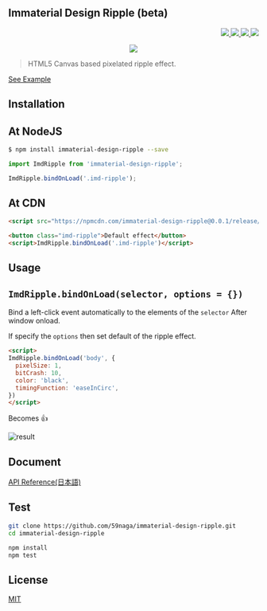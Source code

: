 Immaterial Design Ripple (beta)
---

<p align="right">
  <a href="https://npmjs.org/package/immaterial-design-ripple">
    <img src="https://img.shields.io/npm/v/immaterial-design-ripple.svg?style=flat-square">
  </a>
  <a href="https://travis-ci.org/immaterial-design/immaterial-design-ripple">
    <img src="http://img.shields.io/travis/immaterial-design/immaterial-design-ripple.svg?style=flat-square">
  </a>
  <a href="https://coveralls.io/r/immaterial-design/immaterial-design-ripple?branch=master">
    <img src="https://img.shields.io/coveralls/immaterial-design/immaterial-design-ripple/master.svg?style=flat-square">
  </a>
  <a href="https://npmcdn.com/immaterial-design-ripple@0.0.1/esdoc/index.html">
    <img src="https://npmcdn.com/immaterial-design-ripple@0.0.1/esdoc/badge.svg">
  </a>
</p>

<p align="center">
  <a href="https://saucelabs.com/u/59798">
    <img src="http://soysauce.berabou.me/u/59798/immaterial-design-ripple.svg">
  </a>
</p>

> HTML5 Canvas based pixelated ripple effect.

[See Example](https://npmcdn.com/immaterial-design-ripple@0.0.1/release/index.html)

Installation
---

## At NodeJS

```bash
$ npm install immaterial-design-ripple --save
```
```js
import ImdRipple from 'immaterial-design-ripple';

ImdRipple.bindOnLoad('.imd-ripple');
```

## At CDN

```html
<script src="https://npmcdn.com/immaterial-design-ripple@0.0.1/release/immaterial-design-ripple.min.js"></script>

<button class="imd-ripple">Default effect</button>
<script>ImdRipple.bindOnLoad('.imd-ripple')</script>
```

Usage
---

## `ImdRipple.bindOnLoad(selector, options = {})`

Bind a left-click event automatically to the elements of the `selector` After window onload.

If specify the `options` then set default of the ripple effect.

```html
<script>
ImdRipple.bindOnLoad('body', {
  pixelSize: 1,
  bitCrash: 10,
  color: 'black',
  timingFunction: 'easeInCirc',
})
</script>
```

Becomes :+1:

![result](https://cloud.githubusercontent.com/assets/1548478/13376399/8a6f610e-ddfe-11e5-9f39-364c869ed841.gif)

Document
---
[API Reference(日本語)](https://npmcdn.com/immaterial-design-ripple@0.0.1/esdoc/index.html)

Test
---
```bash
git clone https://github.com/59naga/immaterial-design-ripple.git
cd immaterial-design-ripple

npm install
npm test
```

License
---
[MIT](http://59naga.mit-license.org/)